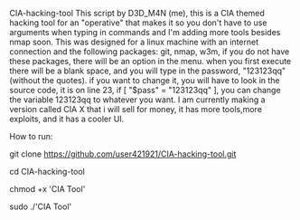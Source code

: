 CIA-hacking-tool
This script by D3D_M4N (me), this is a CIA themed hacking tool for an "operative" that makes it so you don't have to use arguments when typing in commands and I'm adding more tools besides nmap soon. This was designed for a linux machine with an internet connection and the following packages: git, nmap, w3m, if you do not have these packages, there will be an option in the menu. when you first execute there will be a blank space, and you will type in the password, "123123qq" (without the quotes). if you want to change it, you will have to look in the source code, it is on line 23, if [ "$pass" = "123123qq" ], you can change the variable 123123qq to whatever you want. I am currently making a version called CIA X that i will sell for money, it has more tools,more exploits, and it has a cooler UI.

How to run:

git clone https://github.com/user421921/CIA-hacking-tool.git

cd CIA-hacking-tool

chmod +x 'CIA Tool'

sudo ./'CIA Tool'

